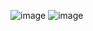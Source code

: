 ![image](https://github.com/cristianamihu/UBB_Computer-Science/assets/128689630/7a862965-526b-4228-adbe-ab4247bbd056)
![image](https://github.com/cristianamihu/UBB_Computer-Science/assets/128689630/8349a85d-5578-4e5e-8c23-bb644abf974c)


